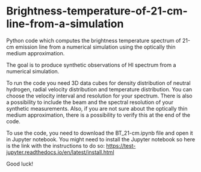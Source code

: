 # Brightness-temperature-of-21-cm-line-from-a-simulation
Python code which computes the brightness temperature spectrum of 21-cm emission line from a numerical simulation using the optically thin medium approximation.

The goal is to produce synthetic observations of HI spectrum from a numerical simulation.

To run the code you need 3D data cubes for density distribution of neutral hydrogen, radial velocity distribution and temperature distribution. You can choose the velocity interval and resolution for your spectrum. There is also a possibility to include the beam and the spectral resolution of your synthetic measurements. Also, if you are not sure about the optically thin medium approximation, there is a possibility to verify this at the end of the code.

To use the code, you need to download the BT_21-cm.ipynb file and open it in Jupyter notebook. You might need to install the Jupyter notebook so here is the link with the instructions to do so: https://test-jupyter.readthedocs.io/en/latest/install.html

Good luck!
